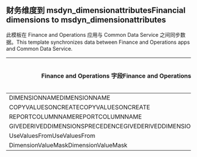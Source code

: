 ## <a name="financial-dimensions-to-msdyn_dimensionattributes"></a><span data-ttu-id="81e49-101">财务维度到 msdyn_dimensionattributes</span><span class="sxs-lookup"><span data-stu-id="81e49-101">Financial dimensions to msdyn_dimensionattributes</span></span>

<span data-ttu-id="81e49-102">此模板在 Finance and Operations 应用与 Common Data Service 之间同步数据。</span><span class="sxs-lookup"><span data-stu-id="81e49-102">This template synchronizes data between Finance and Operations apps and Common Data Service.</span></span>

<span data-ttu-id="81e49-103">Finance and Operations 字段</span><span class="sxs-lookup"><span data-stu-id="81e49-103">Finance and Operations field</span></span> | <span data-ttu-id="81e49-104">映射类型</span><span class="sxs-lookup"><span data-stu-id="81e49-104">Map type</span></span> | <span data-ttu-id="81e49-105">其他 Dynamics 365 字段</span><span class="sxs-lookup"><span data-stu-id="81e49-105">Other Dynamics 365 field</span></span> | <span data-ttu-id="81e49-106">默认值</span><span class="sxs-lookup"><span data-stu-id="81e49-106">Default value</span></span>
---|---|---|---
<span data-ttu-id="81e49-107">DIMENSIONNAME</span><span class="sxs-lookup"><span data-stu-id="81e49-107">DIMENSIONNAME</span></span> | = | <span data-ttu-id="81e49-108">msdyn_dimensionname</span><span class="sxs-lookup"><span data-stu-id="81e49-108">msdyn_dimensionname</span></span> | 
<span data-ttu-id="81e49-109">COPYVALUESONCREATE</span><span class="sxs-lookup"><span data-stu-id="81e49-109">COPYVALUESONCREATE</span></span> | >< | <span data-ttu-id="81e49-110">msdyn_copyvaluesoncreate</span><span class="sxs-lookup"><span data-stu-id="81e49-110">msdyn_copyvaluesoncreate</span></span> | 
<span data-ttu-id="81e49-111">REPORTCOLUMNNAME</span><span class="sxs-lookup"><span data-stu-id="81e49-111">REPORTCOLUMNNAME</span></span> | = | <span data-ttu-id="81e49-112">msdyn_reportcolumnname</span><span class="sxs-lookup"><span data-stu-id="81e49-112">msdyn_reportcolumnname</span></span> | 
<span data-ttu-id="81e49-113">GIVEDERIVEDDIMENSIONSPRECEDENCE</span><span class="sxs-lookup"><span data-stu-id="81e49-113">GIVEDERIVEDDIMENSIONSPRECEDENCE</span></span> | >< | <span data-ttu-id="81e49-114">msdyn_givederiveddimensionsprecedence</span><span class="sxs-lookup"><span data-stu-id="81e49-114">msdyn_givederiveddimensionsprecedence</span></span> | 
<span data-ttu-id="81e49-115">UseValuesFrom</span><span class="sxs-lookup"><span data-stu-id="81e49-115">UseValuesFrom</span></span> | = | <span data-ttu-id="81e49-116">msdyn_usevaluesfrom</span><span class="sxs-lookup"><span data-stu-id="81e49-116">msdyn_usevaluesfrom</span></span> | 
<span data-ttu-id="81e49-117">DimensionValueMask</span><span class="sxs-lookup"><span data-stu-id="81e49-117">DimensionValueMask</span></span> | = | <span data-ttu-id="81e49-118">msdyn_dimensionvaluemask</span><span class="sxs-lookup"><span data-stu-id="81e49-118">msdyn_dimensionvaluemask</span></span> | 
